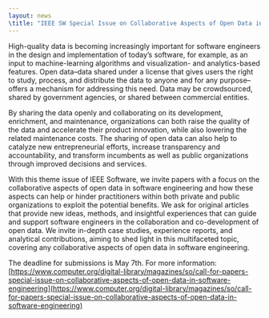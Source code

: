 ```yaml
---
layout: news
\title: "IEEE SW Special Issue on Collaborative Aspects of Open Data in Software Engineering"
---
```


High-quality data is becoming increasingly important for software engineers in the design and implementation of today’s software, for example, as an input to machine-learning algorithms and visualization- and analytics-based features. Open data–data shared under a license that gives users the right to study, process, and distribute the data to anyone and for any purpose–offers a mechanism for addressing this need. Data may be crowdsourced, shared by government agencies, or shared between commercial entities.

By sharing the data openly and collaborating on its development, enrichment, and maintenance, organizations can both raise the quality of the data and accelerate their product innovation, while also lowering the related maintenance costs. The sharing of open data can also help to catalyze new entrepreneurial efforts, increase transparency and accountability, and transform incumbents as well as public organizations through improved decisions and services.

With this theme issue of IEEE Software, we invite papers with a focus on the collaborative aspects of open data in software engineering and how these aspects can help or hinder practitioners within both private and public organizations to exploit the potential benefits. We ask for original articles that provide new ideas, methods, and insightful experiences that can guide and support software engineers in the collaboration and co-development of open data. We invite in-depth case studies, experience reports, and analytical contributions, aiming to shed light in this multifaceted topic, covering any collaborative aspects of open data in software engineering.

The deadline for submissions is May 7th. For more information:
[https://www.computer.org/digital-library/magazines/so/call-for-papers-special-issue-on-collaborative-aspects-of-open-data-in-software-engineering](https://www.computer.org/digital-library/magazines/so/call-for-papers-special-issue-on-collaborative-aspects-of-open-data-in-software-engineering)


